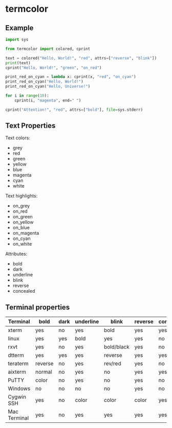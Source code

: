 # termcolor

## Example

```python
import sys

from termcolor import colored, cprint

text = colored("Hello, World!", "red", attrs=["reverse", "blink"])
print(text)
cprint("Hello, World!", "green", "on_red")

print_red_on_cyan = lambda x: cprint(x, "red", "on_cyan")
print_red_on_cyan("Hello, World!")
print_red_on_cyan("Hello, Universe!")

for i in range(10):
    cprint(i, "magenta", end=" ")

cprint("Attention!", "red", attrs=["bold"], file=sys.stderr)
```

## Text Properties

Text colors:

- grey
- red
- green
- yellow
- blue
- magenta
- cyan
- white

Text highlights:

- on_grey
- on_red
- on_green
- on_yellow
- on_blue
- on_magenta
- on_cyan
- on_white

Attributes:

- bold
- dark
- underline
- blink
- reverse
- concealed

## Terminal properties

| Terminal     | bold    | dark | underline | blink      | reverse | concealed |
| ------------ | ------- | ---- | --------- | ---------- | ------- | --------- |
| xterm        | yes     | no   | yes       | bold       | yes     | yes       |
| linux        | yes     | yes  | bold      | yes        | yes     | no        |
| rxvt         | yes     | no   | yes       | bold/black | yes     | no        |
| dtterm       | yes     | yes  | yes       | reverse    | yes     | yes       |
| teraterm     | reverse | no   | yes       | rev/red    | yes     | no        |
| aixterm      | normal  | no   | yes       | no         | yes     | yes       |
| PuTTY        | color   | no   | yes       | no         | yes     | no        |
| Windows      | no      | no   | no        | no         | yes     | no        |
| Cygwin SSH   | yes     | no   | color     | color      | color   | yes       |
| Mac Terminal | yes     | no   | yes       | yes        | yes     | yes       |
